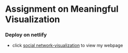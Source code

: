 # Assignment on Meaningful Visualization
### Deploy on netlify
* click <a href = "https://majestic-gnome-3f5da2.netlify.app">social network-visualization</a> to view my webpage